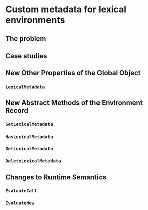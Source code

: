 # Custom metadata for lexical environments

## The problem

## Case studies

## New Other Properties of the Global Object

### `LexicalMetadata`

## New Abstract Methods of the Environment Record

### `SetLexicalMetadata`

### `HasLexicalMetadata`

### `GetLexicalMetadata`

### `DeleteLexicalMetadata`

## Changes to Runtime Semantics

### `EvaluateCall`

### `EvaluateNew`
